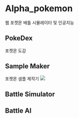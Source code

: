 # Alpha_pokemon
웹 포켓몬 배틀 시뮬레이터 및 인공지능

## PokeDex
포켓몬 도감

## Sample Maker
포켓몬 샘플 제작기
<image src="https://github.com/LLLYYYKKK/Alpha_pokemon/blob/develop/sample_maker.png?raw=true">

## Battle Simulator

## Battle AI
